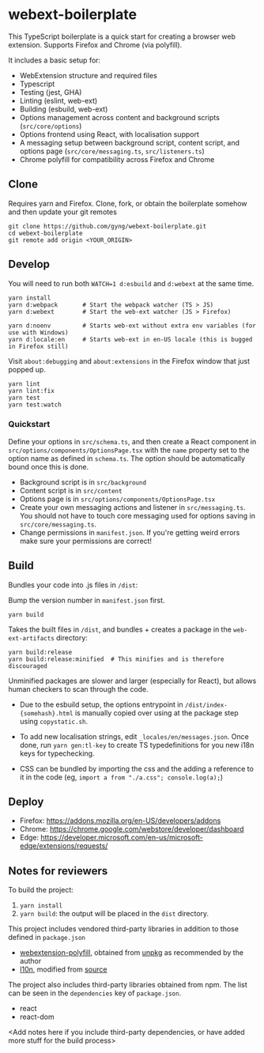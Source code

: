 # webext-boilerplate

This TypeScript boilerplate is a quick start for creating a browser web extension. Supports Firefox and Chrome (via polyfill).

It includes a basic setup for:

- WebExtension structure and required files
- Typescript
- Testing (jest, GHA)
- Linting (eslint, web-ext)
- Building (esbuild, web-ext)
- Options management across content and background scripts (`src/core/options`)
- Options frontend using React, with localisation support
- A messaging setup between background script, content script, and options page (`src/core/messaging.ts`, `src/listeners.ts`)
- Chrome polyfill for compatibility across Firefox and Chrome

## Clone

Requires yarn and Firefox. Clone, fork, or obtain the boilerplate somehow and then update your git remotes

```
git clone https://github.com/gyng/webext-boilerplate.git
cd webext-boilerplate
git remote add origin <YOUR_ORIGIN>
```

## Develop

You will need to run both `WATCH=1 d:esbuild` and `d:webext` at the same time.

```
yarn install
yarn d:webpack       # Start the webpack watcher (TS > JS)
yarn d:webext        # Start the web-ext watcher (JS > Firefox)

yarn d:noenv         # Starts web-ext without extra env variables (for use with Windows)
yarn d:locale:en     # Starts web-ext in en-US locale (this is bugged in Firefox still)
```

Visit `about:debugging` and `about:extensions` in the Firefox window that just popped up.

```
yarn lint
yarn lint:fix
yarn test
yarn test:watch
```

### Quickstart

Define your options in `src/schema.ts`, and then create a React component in `src/options/components/OptionsPage.tsx` with the `name` property set to the option name as defined in `schema.ts`. The option should be automatically bound once this is done.

- Background script is in `src/background`
- Content script is in `src/content`
- Options page is in `src/options/components/OptionsPage.tsx`
- Create your own messaging actions and listener in `src/messaging.ts`. You should not have to touch core messaging used for options saving in `src/core/messaging.ts`.
- Change permissions in `manifest.json`. If you're getting weird errors make sure your permissions are correct!

## Build

Bundles your code into .js files in `/dist`:

Bump the version number in `manifest.json` first.

```
yarn build
```

Takes the built files in `/dist`, and bundles + creates a package in the `web-ext-artifacts` directory:

```
yarn build:release
yarn build:release:minified  # This minifies and is therefore discouraged
```

Unminified packages are slower and larger (especially for React), but allows human checkers to scan through the code.

- Due to the esbuild setup, the options entrypoint in `/dist/index-{somehash}.html` is manually copied over using at the package step using `copystatic.sh`.

- To add new localisation strings, edit `_locales/en/messages.json`. Once done, run `yarn gen:tl-key` to create TS typedefinitions for you new i18n keys for typechecking.

- CSS can be bundled by importing the css and the adding a reference to it in the code (eg, `import a from "./a.css"; console.log(a);`)

## Deploy

- Firefox: https://addons.mozilla.org/en-US/developers/addons
- Chrome: https://chrome.google.com/webstore/developer/dashboard
- Edge: https://developer.microsoft.com/en-us/microsoft-edge/extensions/requests/

## Notes for reviewers

To build the project:

1. `yarn install`
2. `yarn build`: the output will be placed in the `dist` directory.

This project includes vendored third-party libraries in addition to those defined in `package.json`

- [webextension-polyfill](https://github.com/mozilla/webextension-polyfill), obtained from [unpkg](https://unpkg.com/webextension-polyfill/dist/) as recommended by the author
- [l10n](https://github.com/piroor/webextensions-lib-l10n), modified from [source](https://github.com/piroor/webextensions-lib-l10n/blob/4b4589032ece93ea0907715f765310514f7e4aab/l10n.js)

The project also includes third-party libraries obtained from npm. The list can be seen in the `dependencies` key of `package.json`.

- react
- react-dom

<Add notes here if you include third-party dependencies, or have added more stuff for the build process>
